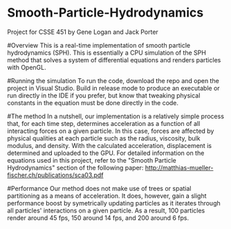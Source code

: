 # Smooth-Particle-Hydrodynamics
Project for CSSE 451 by Gene Logan and Jack Porter

#Overview
This is a real-time implementation of smooth particle hydrodynamics (SPH). This is essentially a CPU simulation of the SPH method that solves a system of differential equations and renders particles with OpenGL.

#Running the simulation
To run the code, download the repo and open the project in Visual Studio. Build in release mode to produce an executable or run directly in the IDE if you prefer, but know that tweaking physical constants in the equation must be done directly in the code.

#The method
In a nutshell, our implementation is a relatively simple process that, for each time step, determines acceleration as a function of all interacting forces on a given particle. In this case, forces are affected by physical qualities at each particle such as the radius, viscosity, bulk modulus, and density. With the calculated acceleration, displacement is determined and uploaded to the GPU. For detailed information on the equations used in this project, refer to the "Smooth Particle Hydrodynamics" section of the following paper: http://matthias-mueller-fischer.ch/publications/sca03.pdf

#Performance
Our method does not make use of trees or spatial partitioning as a means of acceleration.  It does, however, gain a slight performance boost by symetrically updating particles as it iterates through all particles' interactions on a given particle. As a result, 100 particles render around 45 fps, 150 around 14 fps, and 200 around 6 fps.
